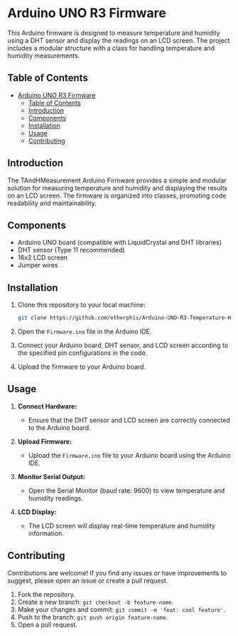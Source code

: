 
# Arduino UNO R3 Firmware

This Arduino firmware is designed to measure temperature and humidity using a DHT sensor and display the readings on an LCD screen. The project includes a modular structure with a class for handling temperature and humidity measurements.

## Table of Contents

- [Arduino UNO R3 Firmware](#arduino-uno-r3-firmware)
  - [Table of Contents](#table-of-contents)
  - [Introduction](#introduction)
  - [Components](#components)
  - [Installation](#installation)
  - [Usage](#usage)
  - [Contributing](#contributing)

## Introduction

The TAndHMeasurement Arduino Firmware provides a simple and modular solution for measuring temperature and humidity and displaying the results on an LCD screen. The firmware is organized into classes, promoting code readability and maintainability.

## Components

- Arduino UNO board (compatible with LiquidCrystal and DHT libraries)
- DHT sensor (Type 11 recommended)
- 16x2 LCD screen
- Jumper wires

## Installation

1. Clone this repository to your local machine:

   ```bash
   git clone https://github.com/etherphis/Arduino-UNO-R3-Temperature-Humidity-Measurement-Firmware.git
   ```

2. Open the `Firmware.ino` file in the Arduino IDE.

3. Connect your Arduino board, DHT sensor, and LCD screen according to the specified pin configurations in the code.

4. Upload the firmware to your Arduino board.

## Usage

1. **Connect Hardware:**
   - Ensure that the DHT sensor and LCD screen are correctly connected to the Arduino board.

2. **Upload Firmware:**
   - Upload the `Firmware.ino` file to your Arduino board using the Arduino IDE.

3. **Monitor Serial Output:**
   - Open the Serial Monitor (baud rate: 9600) to view temperature and humidity readings.

4. **LCD Display:**
   - The LCD screen will display real-time temperature and humidity information.

## Contributing

Contributions are welcome! If you find any issues or have improvements to suggest, please open an issue or create a pull request.

1. Fork the repository.
2. Create a new branch: `git checkout -b feature-name`.
3. Make your changes and commit: `git commit -m 'feat: cool feature'`.
4. Push to the branch: `git push origin feature-name`.
5. Open a pull request.